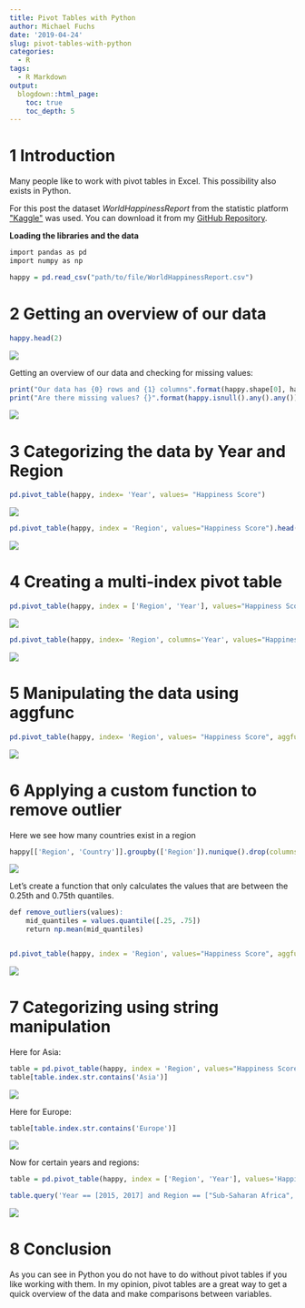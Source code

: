 ```yaml
---
title: Pivot Tables with Python
author: Michael Fuchs
date: '2019-04-24'
slug: pivot-tables-with-python
categories:
  - R
tags:
  - R Markdown
output:
  blogdown::html_page:
    toc: true
    toc_depth: 5
---
```



# 1 Introduction

Many people like to work with pivot tables in Excel. This possibility also exists in Python.

For this post the dataset *WorldHappinessReport* from the statistic platform ["Kaggle"](https://www.kaggle.com) was used. You can download it from my [GitHub Repository](https://github.com/MFuchs1989/Datasets-and-Miscellaneous/tree/main/datasets).



**Loading the libraries and the data**


```r
import pandas as pd
import numpy as np
```


```r
happy = pd.read_csv("path/to/file/WorldHappinessReport.csv")
```


# 2 Getting an overview of our data



```r
happy.head(2)
```

![](/post/2019-04-24-pivot-tables-with-python_files/p8p1.png)


Getting an overview of our data and checking for missing values:

```r
print("Our data has {0} rows and {1} columns".format(happy.shape[0], happy.shape[1]))
print("Are there missing values? {}".format(happy.isnull().any().any()))
```

![](/post/2019-04-24-pivot-tables-with-python_files/p8p2.png)

 
# 3 Categorizing the data by Year and Region


```r
pd.pivot_table(happy, index= 'Year', values= "Happiness Score")
```

![](/post/2019-04-24-pivot-tables-with-python_files/p8p3.png)



```r
pd.pivot_table(happy, index = 'Region', values="Happiness Score").head()
```

![](/post/2019-04-24-pivot-tables-with-python_files/p8p4.png)

# 4 Creating a multi-index pivot table


```r
pd.pivot_table(happy, index = ['Region', 'Year'], values="Happiness Score").head(9)
```

![](/post/2019-04-24-pivot-tables-with-python_files/p8p5.png)



```r
pd.pivot_table(happy, index= 'Region', columns='Year', values="Happiness Score")
```

![](/post/2019-04-24-pivot-tables-with-python_files/p8p6.png)


# 5 Manipulating the data using aggfunc


```r
pd.pivot_table(happy, index= 'Region', values= "Happiness Score", aggfunc= [np.mean, np.median, np.min, np.max, np.std])
```

![](/post/2019-04-24-pivot-tables-with-python_files/p8p7.png)


# 6 Applying a custom function to remove outlier

Here we see how many countries exist in a region

```r
happy[['Region', 'Country']].groupby(['Region']).nunique().drop(columns=['Region']).reset_index()
```

![](/post/2019-04-24-pivot-tables-with-python_files/p8p8.png)


Let’s create a function that only calculates the values that are between the 0.25th and 0.75th quantiles.

```r
def remove_outliers(values):
    mid_quantiles = values.quantile([.25, .75])
    return np.mean(mid_quantiles)


pd.pivot_table(happy, index = 'Region', values="Happiness Score", aggfunc= [np.mean, remove_outliers])
```

![](/post/2019-04-24-pivot-tables-with-python_files/p8p9.png)


# 7 Categorizing using string manipulation

Here for Asia:

```r
table = pd.pivot_table(happy, index = 'Region', values="Happiness Score", aggfunc= [np.mean, remove_outliers])
table[table.index.str.contains('Asia')]
```

![](/post/2019-04-24-pivot-tables-with-python_files/p8p10.png)



Here for Europe:

```r
table[table.index.str.contains('Europe')]
```

![](/post/2019-04-24-pivot-tables-with-python_files/p8p11.png)



Now for certain years and regions:

```r
table = pd.pivot_table(happy, index = ['Region', 'Year'], values='Happiness Score',aggfunc= [np.mean, remove_outliers])

table.query('Year == [2015, 2017] and Region == ["Sub-Saharan Africa", "Middle East and Northern Africa"]')
```

![](/post/2019-04-24-pivot-tables-with-python_files/p8p12.png)




# 8 Conclusion

As you can see in Python you do not have to do without pivot tables if you like working with them. In my opinion, pivot tables are a great way to get a quick overview of the data and make comparisons between variables.






